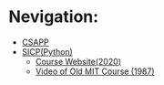 # Nevigation:
+ [CSAPP](./CSAPP)
+ [SICP(Python)](./SICP-python)
    + [Course Website(2020)](https://inst.eecs.berkeley.edu/~cs61a/su20/)
    + [Video of Old MIT Course (1987)](https://www.bilibili.com/video/BV1Xx41117tr/?spm_id_from=333.999.0.0&vd_source=43d3418f444bf91750a3e3764e634bcc)
